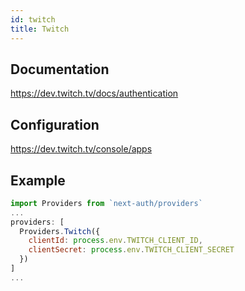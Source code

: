```yaml
---
id: twitch
title: Twitch
---
```


## Documentation

https://dev.twitch.tv/docs/authentication

## Configuration

https://dev.twitch.tv/console/apps

## Example

```js
import Providers from `next-auth/providers`
...
providers: [
  Providers.Twitch({
    clientId: process.env.TWITCH_CLIENT_ID,
    clientSecret: process.env.TWITCH_CLIENT_SECRET
  })
]
...
```